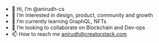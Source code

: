 - 👋 Hi, I’m @anirudh-cs
- 👀 I’m interested in design, product, community and growth
- 🌱 I’m currently learning GraphQL, NFTs
- 💞️ I’m looking to collaborate on Blockchain and Dev-ops
- 📫 How to reach me anirudh@creatorstack.com

<!---
anirudh-cs/anirudh-cs is a ✨ special ✨ repository because its `README.md` (this file) appears on your GitHub profile.
You can click the Preview link to take a look at your changes.
--->
